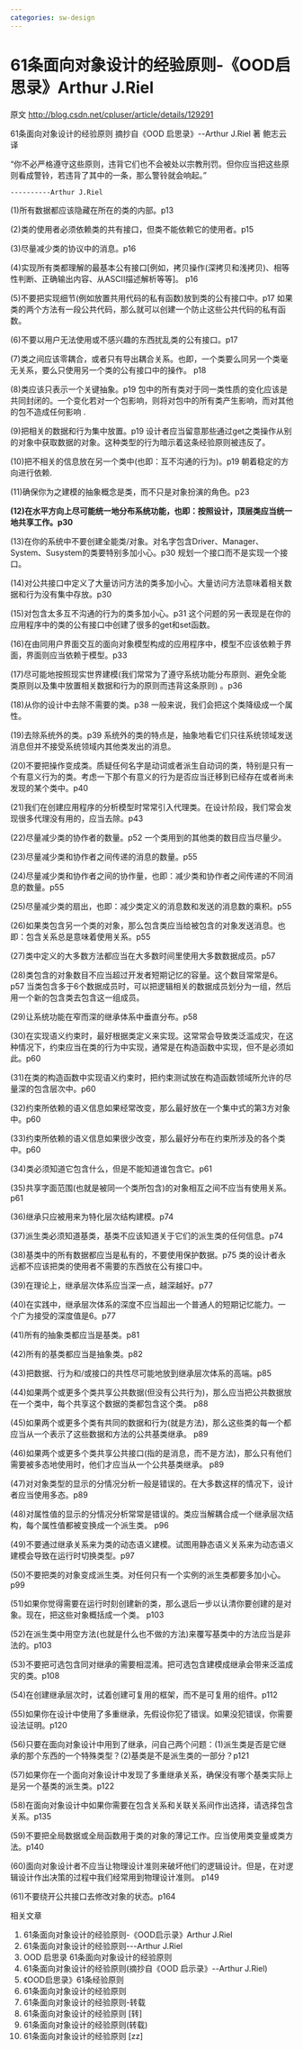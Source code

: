 ```yaml
---
categories: sw-design
---
```

# 61条面向对象设计的经验原则-《OOD启思录》Arthur J.Riel

原文   http://blog.csdn.net/cpluser/article/details/129291


61条面向对象设计的经验原则
摘抄自《OOD 启思录》--Arthur J.Riel 著 鲍志云 译

“你不必严格遵守这些原则，违背它们也不会被处以宗教刑罚。但你应当把这些原则看成警铃，若违背了其中的一条，那么警铃就会响起。”

    ----------Arthur J.Riel




(1)所有数据都应该隐藏在所在的类的内部。p13

(2)类的使用者必须依赖类的共有接口，但类不能依赖它的使用者。p15

(3)尽量减少类的协议中的消息。p16

(4)实现所有类都理解的最基本公有接口[例如，拷贝操作(深拷贝和浅拷贝)、相等性判断、正确输出内容、从ASCII描述解析等等]。 p16

(5)不要把实现细节(例如放置共用代码的私有函数)放到类的公有接口中。p17
如果类的两个方法有一段公共代码，那么就可以创建一个防止这些公共代码的私有函数。

(6)不要以用户无法使用或不感兴趣的东西扰乱类的公有接口。p17

(7)类之间应该零耦合，或者只有导出耦合关系。也即，一个类要么同另一个类毫无关系，要么只使用另一个类的公有接口中的操作。 p18

(8)类应该只表示一个关键抽象。p19
包中的所有类对于同一类性质的变化应该是共同封闭的。一个变化若对一个包影响，则将对包中的所有类产生影响，而对其他的包不造成任何影响 .

(9)把相关的数据和行为集中放置。p19
设计者应当留意那些通过get之类操作从别的对象中获取数据的对象。这种类型的行为暗示着这条经验原则被违反了。

(10)把不相关的信息放在另一个类中(也即：互不沟通的行为)。p19
朝着稳定的方向进行依赖.

(11)确保你为之建模的抽象概念是类，而不只是对象扮演的角色。p23

**(12)在水平方向上尽可能统一地分布系统功能，也即：按照设计，顶层类应当统一地共享工作。p30**

(13)在你的系统中不要创建全能类/对象。对名字包含Driver、Manager、System、Susystem的类要特别多加小心。p30
规划一个接口而不是实现一个接口。

(14)对公共接口中定义了大量访问方法的类多加小心。大量访问方法意味着相关数据和行为没有集中存放。p30

(15)对包含太多互不沟通的行为的类多加小心。p31
这个问题的另一表现是在你的应用程序中的类的公有接口中创建了很多的get和set函数。

(16)在由同用户界面交互的面向对象模型构成的应用程序中，模型不应该依赖于界面，界面则应当依赖于模型。p33

(17)尽可能地按照现实世界建模(我们常常为了遵守系统功能分布原则、避免全能类原则以及集中放置相关数据和行为的原则而违背这条原则) 。p36

(18)从你的设计中去除不需要的类。p38
一般来说，我们会把这个类降级成一个属性。

(19)去除系统外的类。p39
系统外的类的特点是，抽象地看它们只往系统领域发送消息但并不接受系统领域内其他类发出的消息。

(20)不要把操作变成类。质疑任何名字是动词或者派生自动词的类，特别是只有一个有意义行为的类。考虑一下那个有意义的行为是否应当迁移到已经存在或者尚未发现的某个类中。p40

(21)我们在创建应用程序的分析模型时常常引入代理类。在设计阶段，我们常会发现很多代理没有用的，应当去除。p43

(22)尽量减少类的协作者的数量。p52
一个类用到的其他类的数目应当尽量少。

(23)尽量减少类和协作者之间传递的消息的数量。p55

(24)尽量减少类和协作者之间的协作量，也即：减少类和协作者之间传递的不同消息的数量。p55

(25)尽量减少类的扇出，也即：减少类定义的消息数和发送的消息数的乘积。p55

(26)如果类包含另一个类的对象，那么包含类应当给被包含的对象发送消息。也即：包含关系总是意味着使用关系。p55

(27)类中定义的大多数方法都应当在大多数时间里使用大多数数据成员。p57

(28)类包含的对象数目不应当超过开发者短期记忆的容量。这个数目常常是6。p57
当类包含多于6个数据成员时，可以把逻辑相关的数据成员划分为一组，然后用一个新的包含类去包含这一组成员。

(29)让系统功能在窄而深的继承体系中垂直分布。p58

(30)在实现语义约束时，最好根据类定义来实现。这常常会导致类泛滥成灾，在这种情况下，约束应当在类的行为中实现，通常是在构造函数中实现，但不是必须如此。p60

(31)在类的构造函数中实现语义约束时，把约束测试放在构造函数领域所允许的尽量深的包含层次中。p60

(32)约束所依赖的语义信息如果经常改变，那么最好放在一个集中式的第3方对象中。p60

(33)约束所依赖的语义信息如果很少改变，那么最好分布在约束所涉及的各个类中。p60

(34)类必须知道它包含什么，但是不能知道谁包含它。p61

(35)共享字面范围(也就是被同一个类所包含)的对象相互之间不应当有使用关系。p61

(36)继承只应被用来为特化层次结构建模。p74

(37)派生类必须知道基类，基类不应该知道关于它们的派生类的任何信息。p74

(38)基类中的所有数据都应当是私有的，不要使用保护数据。p75
类的设计者永远都不应该把类的使用者不需要的东西放在公有接口中。

(39)在理论上，继承层次体系应当深一点，越深越好。p77

(40)在实践中，继承层次体系的深度不应当超出一个普通人的短期记忆能力。一个广为接受的深度值是6。p77

(41)所有的抽象类都应当是基类。p81

(42)所有的基类都应当是抽象类。p82

(43)把数据、行为和/或接口的共性尽可能地放到继承层次体系的高端。p85

(44)如果两个或更多个类共享公共数据(但没有公共行为)，那么应当把公共数据放在一个类中，每个共享这个数据的类都包含这个类。 p88

(45)如果两个或更多个类有共同的数据和行为(就是方法)，那么这些类的每一个都应当从一个表示了这些数据和方法的公共基类继承。 p89

(46)如果两个或更多个类共享公共接口(指的是消息，而不是方法)，那么只有他们需要被多态地使用时，他们才应当从一个公共基类继承。 p89

(47)对对象类型的显示的分情况分析一般是错误的。在大多数这样的情况下，设计者应当使用多态。p89

(48)对属性值的显示的分情况分析常常是错误的。类应当解耦合成一个继承层次结构，每个属性值都被变换成一个派生类。 p96

(49)不要通过继承关系来为类的动态语义建模。试图用静态语义关系来为动态语义建模会导致在运行时切换类型。p97

(50)不要把类的对象变成派生类。对任何只有一个实例的派生类都要多加小心。p99

(51)如果你觉得需要在运行时刻创建新的类，那么退后一步以认清你要创建的是对象。现在，把这些对象概括成一个类。 p103

(52)在派生类中用空方法(也就是什么也不做的方法)来覆写基类中的方法应当是非法的。p103

(53)不要把可选包含同对继承的需要相混淆。把可选包含建模成继承会带来泛滥成灾的类。p108

(54)在创建继承层次时，试着创建可复用的框架，而不是可复用的组件。p112

(55)如果你在设计中使用了多重继承，先假设你犯了错误。如果没犯错误，你需要设法证明。p120

(56)只要在面向对象设计中用到了继承，问自己两个问题：(1)派生类是否是它继承的那个东西的一个特殊类型？(2)基类是不是派生类的一部分？p121

(57)如果你在一个面向对象设计中发现了多重继承关系，确保没有哪个基类实际上是另一个基类的派生类。p122

(58)在面向对象设计中如果你需要在包含关系和关联关系间作出选择，请选择包含关系。p135

(59)不要把全局数据或全局函数用于类的对象的薄记工作。应当使用类变量或类方法。p140

(60)面向对象设计者不应当让物理设计准则来破坏他们的逻辑设计。但是，在对逻辑设计作出决策的过程中我们经常用到物理设计准则。 p149

(61)不要绕开公共接口去修改对象的状态。p164


相关文章
1. 61条面向对象设计的经验原则-《OOD启示录》Arthur J.Riel
2. 61条面向对象设计的经验原则---Arthur J.Riel
3. OOD 启思录 61条面向对象设计的经验原则
4. 61条面向对象设计的经验原则(摘抄自《OOD 启示录》--Arthur J.Riel)
5. 《OOD启思录》61条经验原则
6. 61条面向对象设计的经验原则
7. 61条面向对象设计的经验原则-转载
8. 61条面向对象设计的经验原则 [转]
9. 61条面向对象设计的经验原则(转载)
10. 61条面向对象设计的经验原则 [zz]